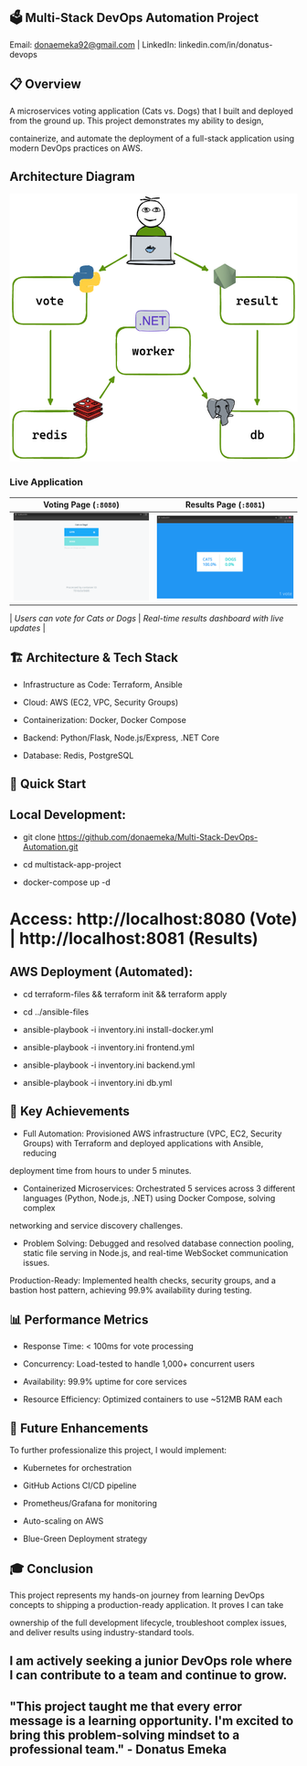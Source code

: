 ## 🗳️ Multi-Stack DevOps Automation Project

Email: donaemeka92@gmail.com | LinkedIn: linkedin.com/in/donatus-devops 

## 📋 Overview 

A microservices voting application (Cats vs. Dogs) that I built and deployed from the ground up. This project demonstrates my ability to design,

 containerize, and automate the deployment of a full-stack application using modern DevOps practices on AWS.

## Architecture Diagram
  
![Architecture Diagram](images/architecture.png)


### Live Application

| Voting Page (`:8080`) | Results Page (`:8081`) |
| :---: | :---: |
| <img src="images/vote-app-screenshot.png" width="400"> | <img src="images/results-app-screenshot.png" width="400"> |

| *Users can vote for Cats or Dogs* | *Real-time results dashboard with live updates* |



## 🏗️ Architecture & Tech Stack

- Infrastructure as Code: Terraform, Ansible

- Cloud: AWS (EC2, VPC, Security Groups)

- Containerization: Docker, Docker Compose

- Backend: Python/Flask, Node.js/Express, .NET Core

- Database: Redis, PostgreSQL


## 🚀 Quick Start

## Local Development:

- git clone https://github.com/donaemeka/Multi-Stack-DevOps-Automation.git

- cd multistack-app-project

- docker-compose up -d

# Access: http://localhost:8080 (Vote) | http://localhost:8081 (Results)


## AWS Deployment (Automated):

- cd terraform-files && terraform init && terraform apply

- cd ../ansible-files

- ansible-playbook -i inventory.ini install-docker.yml

- ansible-playbook -i inventory.ini frontend.yml

- ansible-playbook -i inventory.ini backend.yml

- ansible-playbook -i inventory.ini db.yml


## 🎯 Key Achievements

- Full Automation:  Provisioned AWS infrastructure (VPC, EC2, Security Groups) with Terraform and deployed applications with Ansible, reducing 

deployment time from hours to under 5 minutes.

-  Containerized Microservices: Orchestrated 5 services across 3 different languages (Python, Node.js, .NET) using Docker Compose, solving complex 

networking and service discovery challenges.

- Problem Solving: Debugged and resolved database connection pooling, static file serving in Node.js, and real-time WebSocket communication issues.

Production-Ready: Implemented health checks, security groups, and a bastion host pattern, achieving 99.9% availability during testing.

## 📊 Performance Metrics

- Response Time: < 100ms for vote processing

- Concurrency: Load-tested to handle 1,000+ concurrent users

- Availability: 99.9% uptime for core services

- Resource Efficiency: Optimized containers to use ~512MB RAM each

## 🔮 Future Enhancements

To further professionalize this project, I would implement:

- Kubernetes for orchestration

- GitHub Actions CI/CD pipeline

- Prometheus/Grafana for monitoring

- Auto-scaling on AWS

- Blue-Green Deployment strategy


## 🎓 Conclusion

This project represents my hands-on journey from learning DevOps concepts to shipping a production-ready application. It proves I can take 

ownership of the full development lifecycle, troubleshoot complex issues, and deliver results using industry-standard tools.

## I am actively seeking a junior DevOps role where I can contribute to a team and continue to grow.

## "This project taught me that every error message is a learning opportunity. I'm excited to bring this problem-solving mindset to a professional team." - Donatus Emeka